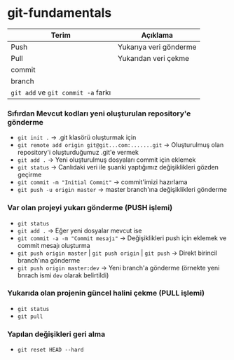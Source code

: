 # git-fundamentals

|Terim| Açıklama|
|---|---|
| Push| Yukarıya veri gönderme|
| Pull| Yukarıdan veri çekme|
| commit|  |
| branch|  |
| `git add` ve `git commit -a` farkı|  |

### Sıfırdan Mevcut kodları yeni oluşturulan repository'e gönderme
 - `git init .` -> .git klasörü oluşturmak için
 - `git remote add origin git@git...com:.......git` -> Oluşturulmuş olan repository'i oluşturduğumuz .git'e vermek
 - `git add .` -> Yeni oluşturulmuş dosyaları commit için eklemek
 - `git status` -> Canlıdaki veri ile şuanki yaptığımız değişiklikleri gözden geçirme
 - `git commit -m "Initial Commit"` -> commit'imizi hazırlama
 - `git push -u origin master` -> master branch'ına değişiklikleri gönderme

### Var olan projeyi yukarı gönderme (PUSH işlemi)
- `git status`
- `git add .` -> Eğer yeni dosyalar mevcut ise
- `git commit -a -m "Commit mesajı"` -> Değişiklikleri push için eklemek ve commit mesajı oluşturma
- `git push origin master` | `git push origin` | `git push` -> Direkt birincil branch'ına gönderme
- `git push origin master:dev` -> Yeni branch'a gönderme (örnekte yeni bnrach ismi `dev` olarak belirtildi)

### Yukarıda olan projenin güncel halini çekme (PULL işlemi)
- `git status`
- `git pull`

### Yapılan değişikleri geri alma
- `git reset HEAD --hard`

### 
